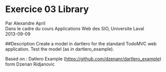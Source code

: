 # Exercice 03 Library

Par Alexandre April  
Dans le cadre du cours Applications Web des SIO, Universite Laval  
2013-09-09

##Description 
Create a model in dartlero for the standard TodoMVC web application. Test the model  (as in dartlero_example).

Based on : Datlero Example (https://github.com/dzenanr/dartlero_example) form Dzenan Ridjanovic